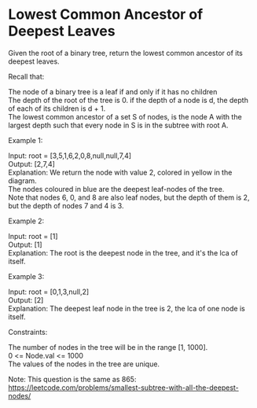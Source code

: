 # Lowest Common Ancestor of Deepest Leaves

Given the root of a binary tree, return the lowest common ancestor of its deepest leaves.

Recall that:

The node of a binary tree is a leaf if and only if it has no children\
The depth of the root of the tree is 0. if the depth of a node is d, the depth of each of its children is d + 1.\
The lowest common ancestor of a set S of nodes, is the node A with the largest depth such that every node in S is in the subtree with root A.

Example 1:

Input: root = [3,5,1,6,2,0,8,null,null,7,4]\
Output: [2,7,4]\
Explanation: We return the node with value 2, colored in yellow in the diagram.\
The nodes coloured in blue are the deepest leaf-nodes of the tree.\
Note that nodes 6, 0, and 8 are also leaf nodes, but the depth of them is 2, but the depth of nodes 7 and 4 is 3.

Example 2:

Input: root = [1]\
Output: [1]\
Explanation: The root is the deepest node in the tree, and it's the lca of itself.

Example 3:

Input: root = [0,1,3,null,2]\
Output: [2]\
Explanation: The deepest leaf node in the tree is 2, the lca of one node is itself.

Constraints:

The number of nodes in the tree will be in the range [1, 1000].\
0 <= Node.val <= 1000\
The values of the nodes in the tree are unique.

Note: This question is the same as 865: https://leetcode.com/problems/smallest-subtree-with-all-the-deepest-nodes/
